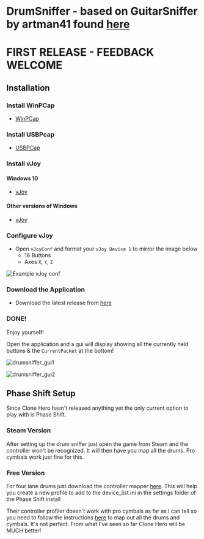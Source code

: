 # DrumSniffer - based on GuitarSniffer by artman41 found [here](https://github.com/artman41/guitarsniffer)

# FIRST RELEASE - FEEDBACK WELCOME

## Installation

### Install WinPCap
* [WinPCap](https://www.winpcap.org/install/bin/WinPcap_4_1_3.exe)

### Install USBPcap
* [USBPCap](https://desowin.org/usbpcap/)

### Install vJoy

#### Windows 10
* [vJoy](https://github.com/jshafer817/vJoy/releases/latest)

#### Other versions of Windows
* [vJoy](http://vjoystick.sourceforge.net/site/index.php/component/weblinks/weblink/13-uncategorised/14-latest-download?Itemid=435&task=weblink.go)

### Configure vJoy

* Open `vJoyConf` and format your `vJoy Device 1` to mirror the image below
    * 16 Buttons
    * Axes `X`, `Y`, `Z`

![Example vJoy conf](https://hqfkrq.dm.files.1drv.com/y4mfA_TWqV9c0YDOfJKXMlp74qZcF63ER80kkFav8cXEawoCeDGVerXA3IqT2JjVmPSMZLgz2Wq43_kDeD0nOspinxREHG9Yid14_ZvOLQYxrsJhgIIw9hoom7EbdEYKSRh126QG_4fr5dapg8G90ytaehW4zppm7QudRGD7g1qxiixjWKyyJwhJzMypzLSyNblb9dts1sudcD3lDNzL5h7xw?width=367&height=490&cropmode=none)

### Download the Application

* Download the latest release from [here](https://github.com/Dunkalunk/guitarsniffer/releases/latest)

### DONE!

Enjoy yourself!

Open the application and a gui will display showing all the currently held buttons & the `CurrentPacket` at the bottom!

![drumsniffer_gui1](https://toxs3w.ch.files.1drv.com/y4mGF1Vj1Lkj-iqqHUHSYKCq91wGayRB4QHJTDQpZyb6Gw6rKk-jljvHo8OzNJCfxVZbWeAfQPm80wklrbNRwXXphJfOT6gkzOliNT9DsN6D_Av_vAX-bPBb4VOMwYM4BIuW4HgTxhXwcqWO8KUJR-oMBNUFgALZKwVEM3Im9RQUTCVnnoeN7LdySgWHr3aP_Gv?width=232&height=129&cropmode=none)

![drumsniffer_gui2](https://6s5njq.ch.files.1drv.com/y4mthDHryi8Ww7-96jRT_yVoRw2IxcfqNA1ObxwEglaee4tXd3WA6SjqpD1xGJL0lROxFPBtBKDxgEhIBmhRCZUkG2XTAzXYARbZuFwn6JxK7Yx2ddkhbLa6G7gsWx5pc4Tpp8t1VTkVJH3ZkLMlv0ovcgULFLfFn0Nq7kUUN02eH8gqinCNtQmE45tiHyYcNtB?width=232&height=127&cropmode=none)

## Phase Shift Setup

Since Clone Hero hasn't released anything yet the only current option to play with is Phase Shift.  

### Steam Version

After setting up the drum sniffer just open the game from Steam and the controller won't be recognized.  It will then have you map all the drums.  Pro cymbals work just fine for this.

### Free Version

For four lane drums just download the controller mapper [here](http://www.mediafire.com/file/dtwnzgzmwdz/PSCtrl_v1.6.zip/file).  This will help you create a new profile to add to the device_list.ini in the settings folder of the Phase Shift install

Their controller profiler doesn't work with pro cymbals as far as I can tell so you need to follow the instructions [here](https://www.dwsk.co.uk/phase_shift_readme.html#customcontrollers) to map out all the drums and cymbals.  It's not perfect.  From what I've seen so far Clone Hero will be MUCH better!
